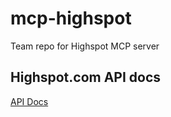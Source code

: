 # mcp-highspot
Team repo for Highspot MCP server

## Highspot.com API docs
[API Docs](https://help.highspot.com/hc/en-us/articles/22111152214427-Use-the-Highspot-REST-API)
